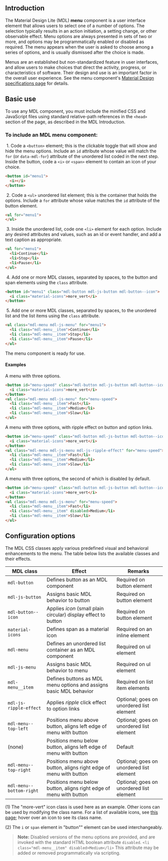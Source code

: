 ## Introduction
The Material Design Lite (MDL) **menu** component is a user interface element that allows users to select one of a number of options. The selection typically results in an action initiation, a setting change, or other observable effect. Menu options are always presented in sets of two or more, and options may be programmatically enabled or disabled as required. The menu appears when the user is asked to choose among a series of options, and is usually dismissed after the choice is made.

Menus are an established but non-standardized feature in user interfaces, and allow users to make choices that direct the activity, progress, or characteristics of software. Their design and use is an important factor in the overall user experience. See the menu component's [Material Design specifications page](http://www.google.com/design/spec/components/menus.html) for details.

## Basic use
To use any MDL component, you must include the minified CSS and JavaScript files using standard relative-path references in the `<head>` section of the page, as described in the MDL Introduction.

### To include an MDL **menu** component:

&nbsp;1. Code a `<button>` element; this is the clickable toggle that will show and hide the menu options. Include an `id` attribute whose value will match the `for` (or `data-mdl-for`) attribute of the unordered list coded in the next step. Inside the button, code a `<i>` or `<span>` element to contain an icon of your choice.
```html
<button id="menu1">
  <i></i>
</button>
```
&nbsp;2. Code a `<ul>` unordered list element; this is the container that holds the options. Include a `for` attribute whose value matches the `id` attribute of the button element.
```html
<ul for="menu1">
</ul>
```
&nbsp;3. Inside the unordered list, code one `<li>` element for each option. Include any desired attributes and values, such as an id or event handler, and add a text caption as appropriate.
```html
<ul for="menu1">
  <li>Continue</li>
  <li>Stop</li>
  <li>Pause</li>
</ul>
```
&nbsp;4. Add one or more MDL classes, separated by spaces, to the button and span elements using the `class` attribute.
```html
<button id="menu1" class="mdl-button mdl-js-button mdl-button--icon">
  <i class="material-icons">more_vert</i>
</button>
```
&nbsp;5. Add one or more MDL classes, separated by spaces, to the unordered list and the list items using the `class` attribute.
```html
<ul class="mdl-menu mdl-js-menu" for="menu1">
  <li class="mdl-menu__item">Continue</li>
  <li class="mdl-menu__item">Stop</li>
  <li class="mdl-menu__item">Pause</li>
</ul>
```

The menu component is ready for use.

#### Examples
A menu with three options.
```html
<button id="menu-speed" class="mdl-button mdl-js-button mdl-button--icon">
  <i class="material-icons">more_vert</i>
</button>
<ul class="mdl-menu mdl-js-menu" for="menu-speed">
  <li class="mdl-menu__item">Fast</li>
  <li class="mdl-menu__item">Medium</li>
  <li class="mdl-menu__item">Slow</li>
</ul>
```
A menu with three options, with ripple effect on button and option links.
```html
<button id="menu-speed" class="mdl-button mdl-js-button mdl-button--icon">
  <i class="material-icons">more_vert</i>
</button>
<ul class="mdl-menu mdl-js-menu mdl-js-ripple-effect" for="menu-speed">
  <li class="mdl-menu__item">Fast</li>
  <li class="mdl-menu__item">Medium</li>
  <li class="mdl-menu__item">Slow</li>
</ul>
```
A menu with three options, the second of which is disabled by default.
```html
<button id="menu-speed" class="mdl-button mdl-js-button mdl-button--icon">
  <i class="material-icons">more_vert</i>
</button>
<ul class="mdl-menu mdl-js-menu" for="menu-speed">
  <li class="mdl-menu__item">Fast</li>
  <li class="mdl-menu__item" disabled>Medium</li>
  <li class="mdl-menu__item">Slow</li>
</ul>
```

## Configuration options
The MDL CSS classes apply various predefined visual and behavioral enhancements to the menu. The table below lists the available classes and their effects.

| MDL class | Effect | Remarks |
|-----------|--------|---------|
| `mdl-button` | Defines button as an MDL component | Required on button element |
| `mdl-js-button` | Assigns basic MDL behavior to button | Required on button element |
| `mdl-button--icon` | Applies *icon* (small plain circular) display effect to button | Required on button element |
| `material-icons` | Defines span as a material icon | Required on an inline element |
| `mdl-menu` | Defines an unordered list container as an MDL component | Required on ul element |
| `mdl-js-menu` | Assigns basic MDL behavior to menu | Required on ul element |
| `mdl-menu__item` | Defines buttons as MDL menu options and assigns basic MDL behavior | Required on list item elements |
| `mdl-js-ripple-effect` | Applies *ripple* click effect to option links | Optional; goes on unordered list element |
| `mdl-menu--top-left` | Positions menu above button, aligns left edge of menu with button  | Optional; goes on unordered list element |
| (none) | Positions menu below button, aligns left edge of menu with button | Default |
| `mdl-menu--top-right` | Positions menu above button, aligns right edge of menu with button | Optional; goes on unordered list element |
| `mdl-menu--bottom-right` | Positions menu below button, aligns right edge of menu with button | Optional; goes on unordered list element |

(1) The "more-vert" icon class is used here as an example. Other icons can be used by modifying the class name. For a list of available icons, see [this page](http://google.github.io/web-starter-kit/latest/styleguide/icons/demo.html); hover over an icon to see its class name.

(2) The `i` or `span` element in "button"" element can be used interchangeably.

>**Note:** Disabled versions of the menu options are provided, and are invoked with the standard HTML boolean attribute `disabled`. `<li class="mdl-menu__item" disabled>Medium</li>`
>This attribute may be added or removed programmatically via scripting.
